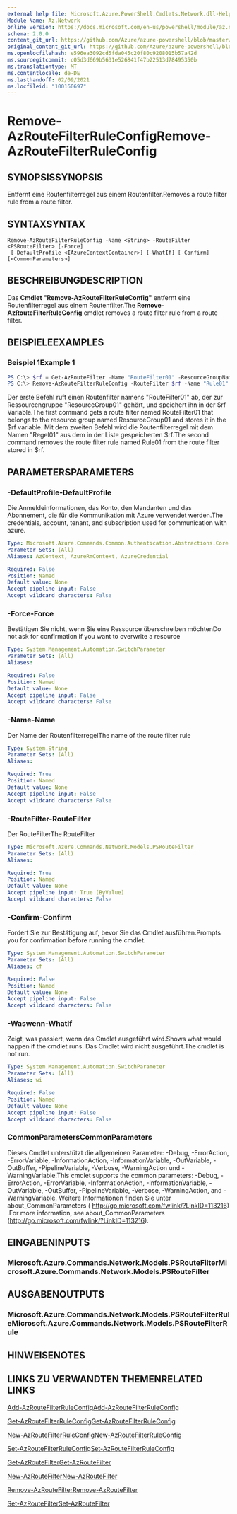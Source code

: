 ```yaml
---
external help file: Microsoft.Azure.PowerShell.Cmdlets.Network.dll-Help.xml
Module Name: Az.Network
online version: https://docs.microsoft.com/en-us/powershell/module/az.network/remove-azroutefilterruleconfig
schema: 2.0.0
content_git_url: https://github.com/Azure/azure-powershell/blob/master/src/Network/Network/help/Remove-AzRouteFilterRuleConfig.md
original_content_git_url: https://github.com/Azure/azure-powershell/blob/master/src/Network/Network/help/Remove-AzRouteFilterRuleConfig.md
ms.openlocfilehash: e596ea3092cd5fda045c20f80c9208015b57a42d
ms.sourcegitcommit: c05d3d669b5631e526841f47b22513d78495350b
ms.translationtype: MT
ms.contentlocale: de-DE
ms.lasthandoff: 02/09/2021
ms.locfileid: "100160697"
---
```

# <span data-ttu-id="a3ffd-101">Remove-AzRouteFilterRuleConfig</span><span class="sxs-lookup"><span data-stu-id="a3ffd-101">Remove-AzRouteFilterRuleConfig</span></span>

## <span data-ttu-id="a3ffd-102">SYNOPSIS</span><span class="sxs-lookup"><span data-stu-id="a3ffd-102">SYNOPSIS</span></span>
<span data-ttu-id="a3ffd-103">Entfernt eine Routenfilterregel aus einem Routenfilter.</span><span class="sxs-lookup"><span data-stu-id="a3ffd-103">Removes a route filter rule from a route filter.</span></span>

## <span data-ttu-id="a3ffd-104">SYNTAX</span><span class="sxs-lookup"><span data-stu-id="a3ffd-104">SYNTAX</span></span>

```
Remove-AzRouteFilterRuleConfig -Name <String> -RouteFilter <PSRouteFilter> [-Force]
 [-DefaultProfile <IAzureContextContainer>] [-WhatIf] [-Confirm] [<CommonParameters>]
```

## <span data-ttu-id="a3ffd-105">BESCHREIBUNG</span><span class="sxs-lookup"><span data-stu-id="a3ffd-105">DESCRIPTION</span></span>
<span data-ttu-id="a3ffd-106">Das **Cmdlet "Remove-AzRouteFilterRuleConfig"** entfernt eine Routenfilterregel aus einem Routenfilter.</span><span class="sxs-lookup"><span data-stu-id="a3ffd-106">The **Remove-AzRouteFilterRuleConfig** cmdlet removes a route filter rule from a route filter.</span></span>

## <span data-ttu-id="a3ffd-107">BEISPIELE</span><span class="sxs-lookup"><span data-stu-id="a3ffd-107">EXAMPLES</span></span>

### <span data-ttu-id="a3ffd-108">Beispiel 1</span><span class="sxs-lookup"><span data-stu-id="a3ffd-108">Example 1</span></span>
```powershell
PS C:\> $rf = Get-AzRouteFilter -Name "RouteFilter01" -ResourceGroupName "ResourceGroup01"
PS C:\> Remove-AzRouteFilterRuleConfig -RouteFilter $rf -Name "Rule01"
```

<span data-ttu-id="a3ffd-109">Der erste Befehl ruft einen Routenfilter namens "RouteFilter01" ab, der zur Ressourcengruppe "ResourceGroup01" gehört, und speichert ihn in der $rf Variable.</span><span class="sxs-lookup"><span data-stu-id="a3ffd-109">The first command gets a route filter named RouteFilter01 that belongs to the resource group named ResourceGroup01 and stores it in the $rf variable.</span></span>
<span data-ttu-id="a3ffd-110">Mit dem zweiten Befehl wird die Routenfilterregel mit dem Namen "Regel01" aus dem in der Liste gespeicherten $rf.</span><span class="sxs-lookup"><span data-stu-id="a3ffd-110">The second command removes the route filter rule named Rule01 from the route filter stored in $rf.</span></span>

## <span data-ttu-id="a3ffd-111">PARAMETERS</span><span class="sxs-lookup"><span data-stu-id="a3ffd-111">PARAMETERS</span></span>

### <span data-ttu-id="a3ffd-112">-DefaultProfile</span><span class="sxs-lookup"><span data-stu-id="a3ffd-112">-DefaultProfile</span></span>
<span data-ttu-id="a3ffd-113">Die Anmeldeinformationen, das Konto, den Mandanten und das Abonnement, die für die Kommunikation mit Azure verwendet werden.</span><span class="sxs-lookup"><span data-stu-id="a3ffd-113">The credentials, account, tenant, and subscription used for communication with azure.</span></span>

```yaml
Type: Microsoft.Azure.Commands.Common.Authentication.Abstractions.Core.IAzureContextContainer
Parameter Sets: (All)
Aliases: AzContext, AzureRmContext, AzureCredential

Required: False
Position: Named
Default value: None
Accept pipeline input: False
Accept wildcard characters: False
```

### <span data-ttu-id="a3ffd-114">-Force</span><span class="sxs-lookup"><span data-stu-id="a3ffd-114">-Force</span></span>
<span data-ttu-id="a3ffd-115">Bestätigen Sie nicht, wenn Sie eine Ressource überschreiben möchten</span><span class="sxs-lookup"><span data-stu-id="a3ffd-115">Do not ask for confirmation if you want to overwrite a resource</span></span>

```yaml
Type: System.Management.Automation.SwitchParameter
Parameter Sets: (All)
Aliases:

Required: False
Position: Named
Default value: None
Accept pipeline input: False
Accept wildcard characters: False
```

### <span data-ttu-id="a3ffd-116">-Name</span><span class="sxs-lookup"><span data-stu-id="a3ffd-116">-Name</span></span>
<span data-ttu-id="a3ffd-117">Der Name der Routenfilterregel</span><span class="sxs-lookup"><span data-stu-id="a3ffd-117">The name of the route filter rule</span></span>

```yaml
Type: System.String
Parameter Sets: (All)
Aliases:

Required: True
Position: Named
Default value: None
Accept pipeline input: False
Accept wildcard characters: False
```

### <span data-ttu-id="a3ffd-118">-RouteFilter</span><span class="sxs-lookup"><span data-stu-id="a3ffd-118">-RouteFilter</span></span>
<span data-ttu-id="a3ffd-119">Der RouteFilter</span><span class="sxs-lookup"><span data-stu-id="a3ffd-119">The RouteFilter</span></span>

```yaml
Type: Microsoft.Azure.Commands.Network.Models.PSRouteFilter
Parameter Sets: (All)
Aliases:

Required: True
Position: Named
Default value: None
Accept pipeline input: True (ByValue)
Accept wildcard characters: False
```

### <span data-ttu-id="a3ffd-120">-Confirm</span><span class="sxs-lookup"><span data-stu-id="a3ffd-120">-Confirm</span></span>
<span data-ttu-id="a3ffd-121">Fordert Sie zur Bestätigung auf, bevor Sie das Cmdlet ausführen.</span><span class="sxs-lookup"><span data-stu-id="a3ffd-121">Prompts you for confirmation before running the cmdlet.</span></span>

```yaml
Type: System.Management.Automation.SwitchParameter
Parameter Sets: (All)
Aliases: cf

Required: False
Position: Named
Default value: None
Accept pipeline input: False
Accept wildcard characters: False
```

### <span data-ttu-id="a3ffd-122">-Waswenn</span><span class="sxs-lookup"><span data-stu-id="a3ffd-122">-WhatIf</span></span>
<span data-ttu-id="a3ffd-123">Zeigt, was passiert, wenn das Cmdlet ausgeführt wird.</span><span class="sxs-lookup"><span data-stu-id="a3ffd-123">Shows what would happen if the cmdlet runs.</span></span> <span data-ttu-id="a3ffd-124">Das Cmdlet wird nicht ausgeführt.</span><span class="sxs-lookup"><span data-stu-id="a3ffd-124">The cmdlet is not run.</span></span>

```yaml
Type: System.Management.Automation.SwitchParameter
Parameter Sets: (All)
Aliases: wi

Required: False
Position: Named
Default value: None
Accept pipeline input: False
Accept wildcard characters: False
```

### <span data-ttu-id="a3ffd-125">CommonParameters</span><span class="sxs-lookup"><span data-stu-id="a3ffd-125">CommonParameters</span></span>
<span data-ttu-id="a3ffd-126">Dieses Cmdlet unterstützt die allgemeinen Parameter: -Debug, -ErrorAction, -ErrorVariable, -InformationAction, -InformationVariable, -OutVariable, -OutBuffer, -PipelineVariable, -Verbose, -WarningAction und -WarningVariable.</span><span class="sxs-lookup"><span data-stu-id="a3ffd-126">This cmdlet supports the common parameters: -Debug, -ErrorAction, -ErrorVariable, -InformationAction, -InformationVariable, -OutVariable, -OutBuffer, -PipelineVariable, -Verbose, -WarningAction, and -WarningVariable.</span></span> <span data-ttu-id="a3ffd-127">Weitere Informationen finden Sie unter about_CommonParameters ( http://go.microsoft.com/fwlink/?LinkID=113216) .</span><span class="sxs-lookup"><span data-stu-id="a3ffd-127">For more information, see about_CommonParameters (http://go.microsoft.com/fwlink/?LinkID=113216).</span></span>

## <span data-ttu-id="a3ffd-128">EINGABEN</span><span class="sxs-lookup"><span data-stu-id="a3ffd-128">INPUTS</span></span>

### <span data-ttu-id="a3ffd-129">Microsoft.Azure.Commands.Network.Models.PSRouteFilter</span><span class="sxs-lookup"><span data-stu-id="a3ffd-129">Microsoft.Azure.Commands.Network.Models.PSRouteFilter</span></span>

## <span data-ttu-id="a3ffd-130">AUSGABEN</span><span class="sxs-lookup"><span data-stu-id="a3ffd-130">OUTPUTS</span></span>

### <span data-ttu-id="a3ffd-131">Microsoft.Azure.Commands.Network.Models.PSRouteFilterRule</span><span class="sxs-lookup"><span data-stu-id="a3ffd-131">Microsoft.Azure.Commands.Network.Models.PSRouteFilterRule</span></span>

## <span data-ttu-id="a3ffd-132">HINWEISE</span><span class="sxs-lookup"><span data-stu-id="a3ffd-132">NOTES</span></span>

## <span data-ttu-id="a3ffd-133">LINKS ZU VERWANDTEN THEMEN</span><span class="sxs-lookup"><span data-stu-id="a3ffd-133">RELATED LINKS</span></span>

[<span data-ttu-id="a3ffd-134">Add-AzRouteFilterRuleConfig</span><span class="sxs-lookup"><span data-stu-id="a3ffd-134">Add-AzRouteFilterRuleConfig</span></span>](./Add-AzRouteFilterRuleConfig.md)

[<span data-ttu-id="a3ffd-135">Get-AzRouteFilterRuleConfig</span><span class="sxs-lookup"><span data-stu-id="a3ffd-135">Get-AzRouteFilterRuleConfig</span></span>](./Get-AzRouteFilterRuleConfig.md)

[<span data-ttu-id="a3ffd-136">New-AzRouteFilterRuleConfig</span><span class="sxs-lookup"><span data-stu-id="a3ffd-136">New-AzRouteFilterRuleConfig</span></span>](./New-AzRouteFilterRuleConfig.md)

[<span data-ttu-id="a3ffd-137">Set-AzRouteFilterRuleConfig</span><span class="sxs-lookup"><span data-stu-id="a3ffd-137">Set-AzRouteFilterRuleConfig</span></span>](./Set-AzRouteFilterRuleConfig.md)

[<span data-ttu-id="a3ffd-138">Get-AzRouteFilter</span><span class="sxs-lookup"><span data-stu-id="a3ffd-138">Get-AzRouteFilter</span></span>](./Get-AzRouteFilter.md)

[<span data-ttu-id="a3ffd-139">New-AzRouteFilter</span><span class="sxs-lookup"><span data-stu-id="a3ffd-139">New-AzRouteFilter</span></span>](./New-AzRouteFilter.md)

[<span data-ttu-id="a3ffd-140">Remove-AzRouteFilter</span><span class="sxs-lookup"><span data-stu-id="a3ffd-140">Remove-AzRouteFilter</span></span>](./Remove-AzRouteFilter.md)

[<span data-ttu-id="a3ffd-141">Set-AzRouteFilter</span><span class="sxs-lookup"><span data-stu-id="a3ffd-141">Set-AzRouteFilter</span></span>](./Set-AzRouteFilter.md)
